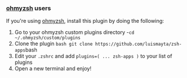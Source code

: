 <!-- Space: Projects -->
<!-- Parent: ZshApps -->
<!-- Title: Installation Oh-My-Zsh ZshApps -->
<!-- Label: ZshApss -->
<!-- Label: Project -->
<!-- Label: Installation -->
<!-- Label: Oh-My-Zsh -->
<!-- Include: docs/disclaimer.md -->
<!-- Include: ac:toc -->

### [ohmyzsh](https://github.com/ohmyzsh/ohmyzsh) users

If you're using [ohmyzsh](https://github.com/ohmyzsh/ohmyzsh), install this plugin by doing the following:

1. Go to your ohmyzsh custom plugins directory -`cd ~/.ohmyzsh/custom/plugins`
2. Clone the plugin `bash git clone https://github.com/luismayta/zsh-apps`bash
3. Edit your `.zshrc` and add `plugins=( ... zsh-apps )` to your list of plugins
4. Open a new terminal and enjoy!
